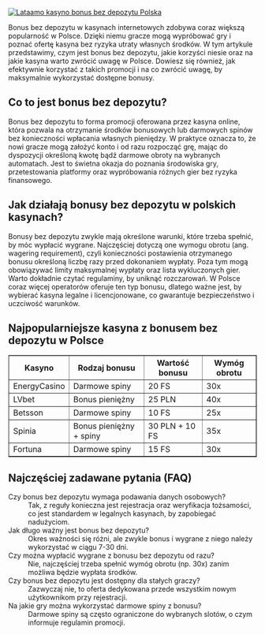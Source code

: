 [![Lataamo kasyno bonus bez depozytu Polska](https://123-caf.pages.dev/gitsignup.png)](https://vrmoo.ru/Bt82HjjY)

<div>     <p>Bonus bez depozytu w kasynach internetowych zdobywa coraz większą popularność w Polsce. Dzięki niemu gracze mogą wypróbować gry i poznać ofertę kasyna bez ryzyka utraty własnych środków. W tym artykule przedstawimy, czym jest bonus bez depozytu, jakie korzyści niesie oraz na jakie kasyna warto zwrócić uwagę w Polsce. Dowiesz się również, jak efektywnie korzystać z takich promocji i na co zwrócić uwagę, by maksymalnie wykorzystać dostępne bonusy.</p>        <h2>Co to jest bonus bez depozytu?</h2>     <p>Bonus bez depozytu to forma promocji oferowana przez kasyna online, która pozwala na otrzymanie środków bonusowych lub darmowych spinów bez konieczności wpłacania własnych pieniędzy. W praktyce oznacza to, że nowi gracze mogą założyć konto i od razu rozpocząć grę, mając do dyspozycji określoną kwotę bądź darmowe obroty na wybranych automatach. Jest to świetna okazja do poznania środowiska gry, przetestowania platformy oraz wypróbowania różnych gier bez ryzyka finansowego.</p>        <h2>Jak działają bonusy bez depozytu w polskich kasynach?</h2>     <p>Bonusy bez depozytu zwykle mają określone warunki, które trzeba spełnić, by móc wypłacić wygrane. Najczęściej dotyczą one wymogu obrotu (ang. wagering requirement), czyli konieczności postawienia otrzymanego bonusu określoną liczbę razy przed dokonaniem wypłaty. Poza tym mogą obowiązywać limity maksymalnej wypłaty oraz lista wykluczonych gier. Warto dokładnie czytać regulaminy, by uniknąć rozczarowań. W Polsce coraz więcej operatorów oferuje ten typ bonusu, dlatego ważne jest, by wybierać kasyna legalne i licencjonowane, co gwarantuje bezpieczeństwo i uczciwość warunków.</p>        <h2>Najpopularniejsze kasyna z bonusem bez depozytu w Polsce</h2>     <table border="1" cellpadding="5" cellspacing="0">       <thead>         <tr>           <th>Kasyno</th>           <th>Rodzaj bonusu</th>           <th>Wartość bonusu</th>           <th>Wymóg obrotu</th>         </tr>       </thead>       <tbody>         <tr>           <td>EnergyCasino</td>           <td>Darmowe spiny</td>           <td>20 FS</td>           <td>30x</td>         </tr>         <tr>           <td>LVbet</td>           <td>Bonus pieniężny</td>           <td>25 PLN</td>           <td>40x</td>         </tr>         <tr>           <td>Betsson</td>           <td>Darmowe spiny</td>           <td>10 FS</td>           <td>25x</td>         </tr>         <tr>           <td>Spinia</td>           <td>Bonus pieniężny + spiny</td>           <td>30 PLN + 10 FS</td>           <td>35x</td>         </tr>         <tr>           <td>Fortuna</td>           <td>Darmowe spiny</td>           <td>15 FS</td>           <td>30x</td>         </tr>       </tbody>     </table>        <h2>Najczęściej zadawane pytania (FAQ)</h2>     <dl>       <dt>Czy bonus bez depozytu wymaga podawania danych osobowych?</dt>       <dd>Tak, z reguły konieczna jest rejestracja oraz weryfikacja tożsamości, co jest standardem w legalnych kasynach, by zapobiegać nadużyciom.</dd>          <dt>Jak długo ważny jest bonus bez depozytu?</dt>       <dd>Okres ważności się różni, ale zwykle bonus i wygrane z niego należy wykorzystać w ciągu 7-30 dni.</dd>          <dt>Czy można wypłacić wygrane z bonusu bez depozytu od razu?</dt>       <dd>Nie, najczęściej trzeba spełnić wymóg obrotu (np. 30x) zanim możliwa będzie wypłata środków.</dd>          <dt>Czy bonus bez depozytu jest dostępny dla stałych graczy?</dt>       <dd>Zazwyczaj nie, to oferta dedykowana przede wszystkim nowym użytkownikom przy rejestracji.</dd>          <dt>Na jakie gry można wykorzystać darmowe spiny z bonusu?</dt>       <dd>Darmowe spiny są często ograniczone do wybranych slotów, o czym informuje regulamin promocji.</dd>     </dl>   </div>